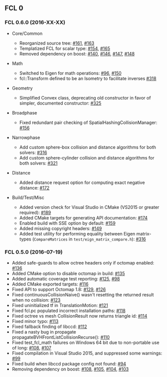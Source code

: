 ## FCL 0

### FCL 0.6.0 (2016-XX-XX)

* Core/Common

  * Reorganized source tree: [#161](https://github.com/flexible-collision-library/fcl/issues/161), [#163](https://github.com/flexible-collision-library/fcl/pull/163)
  * Templatized FCL for scalar type: [#154](https://github.com/flexible-collision-library/fcl/pull/154), [#165](https://github.com/flexible-collision-library/fcl/pull/165)
  * Removed dependency on boost: [#140](https://github.com/flexible-collision-library/fcl/pull/140), [#146](https://github.com/flexible-collision-library/fcl/pull/146), [#147](https://github.com/flexible-collision-library/fcl/pull/147), [#148](https://github.com/flexible-collision-library/fcl/pull/148)

* Math

  * Switched to Eigen for math operations: [#96](https://github.com/flexible-collision-library/fcl/issues/96), [#150](https://github.com/flexible-collision-library/fcl/pull/150)
  * fcl::Transform defined to be an Isometry to facilitate inverses [#318](https://github.com/flexible-collision-library/fcl/pull/318)

* Geometry

  * Simplified Convex class, deprecating old constructor in favor of simpler, documented constructor: [#325](https://github.com/flexible-collision-library/fcl/pull/325)

* Broadphase

  * Fixed redundant pair checking of SpatialHashingCollisionManager: [#156](https://github.com/flexible-collision-library/fcl/pull/156)

* Narrowphase

  * Add custom sphere-box collision and distance algorithms for both solvers: [#316](https://github.com/flexible-collision-library/fcl/pull/316)
  * Add custom sphere-cylinder collision and distance algorithms for both solvers: [#321](https://github.com/flexible-collision-library/fcl/pull/321)

* Distance

  * Added distance request option for computing exact negative distance: [#172](https://github.com/flexible-collision-library/fcl/pull/172) 

* Build/Test/Misc

  * Added version check for Visual Studio in CMake (VS2015 or greater required): [#189](https://github.com/flexible-collision-library/fcl/pull/189)
  * Added CMake targets for generating API documentation: [#174](https://github.com/flexible-collision-library/fcl/pull/174)
  * Enabled build with SSE option by default: [#159](https://github.com/flexible-collision-library/fcl/pull/159)
  * Added missing copyright headers:  [#149](https://github.com/flexible-collision-library/fcl/pull/149)
  * Added test utility for performing equality between Eigen matrix-types (`CompareMatrices` in `test/eign_matrix_compare.h`): [#316](https://github.com/flexible-collision-library/fcl/pull/316)

### FCL 0.5.0 (2016-07-19)

* Added safe-guards to allow octree headers only if octomap enabled: [#136](https://github.com/flexible-collision-library/fcl/pull/136)
* Added CMake option to disable octomap in build: [#135](https://github.com/flexible-collision-library/fcl/pull/135)
* Added automatic coverage test reporting: [#125](https://github.com/flexible-collision-library/fcl/pull/125), [#98](https://github.com/flexible-collision-library/fcl/pull/98)
* Added CMake exported targets: [#116](https://github.com/flexible-collision-library/fcl/pull/116)
* Fixed API to support Octomap 1.8: [#129](https://github.com/flexible-collision-library/fcl/pull/129), [#126](https://github.com/flexible-collision-library/fcl/issues/126)
* Fixed continuousCollisionNaive() wasn't resetting the returned result when no collision: [#123](https://github.com/flexible-collision-library/fcl/pull/123)
* Fixed uninitialized tf in TranslationMotion: [#121](https://github.com/flexible-collision-library/fcl/pull/121)
* Fixed fcl.pc populated incorrect installation paths: [#118](https://github.com/flexible-collision-library/fcl/pull/118)
* Fixed octree vs mesh CollisionResult now returns triangle id: [#114](https://github.com/flexible-collision-library/fcl/pull/114)
* Fixed minor typo: [#113](https://github.com/flexible-collision-library/fcl/pull/113)
* Fixed fallback finding of libccd: [#112](https://github.com/flexible-collision-library/fcl/pull/112)
* Fixed a nasty bug in propagate propagateBVHFrontListCollisionRecurse(): [#110](https://github.com/flexible-collision-library/fcl/pull/110)
* Fixed test_fcl_math failures on Windows 64 bit due to non-portable use of long: [#108](https://github.com/flexible-collision-library/fcl/pull/108), [#107](https://github.com/flexible-collision-library/fcl/issues/107)
* Fixed compilation in Visual Studio 2015, and suppressed some warnings: [#99](https://github.com/flexible-collision-library/fcl/pull/99)
* Fixed build when libccd package config not found: [#94](https://github.com/flexible-collision-library/fcl/pull/94)
* Removing dependency on boost: [#108](https://github.com/flexible-collision-library/fcl/pull/108), [#105](https://github.com/flexible-collision-library/fcl/pull/105), [#104](https://github.com/flexible-collision-library/fcl/pull/104), [#103](https://github.com/flexible-collision-library/fcl/pull/103)
